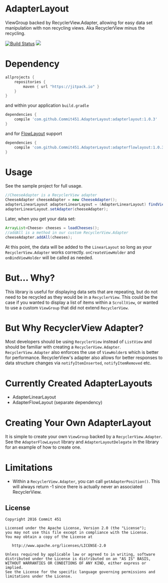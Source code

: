 # AdapterLayout
ViewGroup backed by RecyclerView.Adapter, allowing for easy data set manipulation with non recycling views. Aka RecyclerView minus the recycling.

[![Build Status](https://travis-ci.org/Commit451/AdapterLayout.svg?branch=master)](https://travis-ci.org/Commit451/AdapterLayout) [![](https://jitpack.io/v/Commit451/AdapterLayout.svg)](https://jitpack.io/#Commit451/AdapterLayout)

# Dependency
```gradle
allprojects {
    repositories {
        maven { url "https://jitpack.io" }
    }
}
```
and within your application `build.gradle`

```gradle
dependencies {
    compile 'com.github.Commit451.AdapterLayout:adapterlayout:1.0.3'
}
```
and for [FlowLayout](https://github.com/blazsolar/FlowLayout) support
```gradle
dependencies {
    compile 'com.github.Commit451.AdapterLayout:adapterflowlayout:1.0.3'
}
```

# Usage
See the sample project for full usage.
```java
//CheeseAdapter is a RecyclerView adapter
CheeseAdapter cheeseAdapter = new CheeseAdapter();
adapterLinearLayout adapterLinearLayout = (AdapterLinearLayout) findViewById(R.id.adapter_linear_layout);
adapterLinearLayout.setAdapter(cheeseAdapter);
```
Later, when you get your data set:
```java
ArrayList<Cheese> cheeses = loadCheeses();
//addAll is a method in our custom RecyclerView.Adapter
cheeseAdapter.addAll(cheeses);
```
At this point, the data will be added to the `LinearLayout` so long as your `RecyclerView.Adapter` works correctly. `onCreateViewHolder` and `onBindViewHolder` will be called as needed.

# But... Why?
This library is useful for displaying data sets that are repeating, but do not need to be recycled as they would be in a `RecyclerView`. This could be the case if you wanted to display a list of items within a `ScrollView`, or wanted to use a custom `ViewGroup` that did not extend `RecyclerView`.

# But Why RecyclerView Adapter?
Most developers should be using `RecyclerView` instead of `ListView` and should be familiar with creating a `RecyclerView.Adapter`. `RecyclerView.Adapter` also enforces the use of `ViewHolder`s which is better for performance. RecyclerView's adapter also allows for better responses to data structure changes via `notifyItemInserted`, `notifyItemRemoved` etc.

# Currently Created AdapterLayouts
- AdapterLinearLayout
- AdapterFlowLayout (separate dependency)

# Creating Your Own AdapterLayout
It is simple to create your own `ViewGroup` backed by a `RecyclerView.Adapter`. See the `AdapterFlowLayout` library and `AdapterLayoutDelegate` in the library for an example of how to create one.

# Limitations
- Within a `RecyclerView.Adapter`, you can call `getAdapterPosition()`. This will always return -1 since there is actually never an associated RecyclerView.

License
--------

    Copyright 2016 Commit 451

    Licensed under the Apache License, Version 2.0 (the "License");
    you may not use this file except in compliance with the License.
    You may obtain a copy of the License at

       http://www.apache.org/licenses/LICENSE-2.0

    Unless required by applicable law or agreed to in writing, software
    distributed under the License is distributed on an "AS IS" BASIS,
    WITHOUT WARRANTIES OR CONDITIONS OF ANY KIND, either express or implied.
    See the License for the specific language governing permissions and
    limitations under the License.
